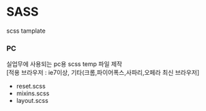 # SASS
scss tamplate   

### PC
실업무에 사용되는 pc용 scss temp 파일 제작    
[적용 브라우저 : ie7이상, 기타(크롬,파이어폭스,사파리,오페라 최신 브라우저]

- reset.scss
- mixins.scss
- layout.scss
